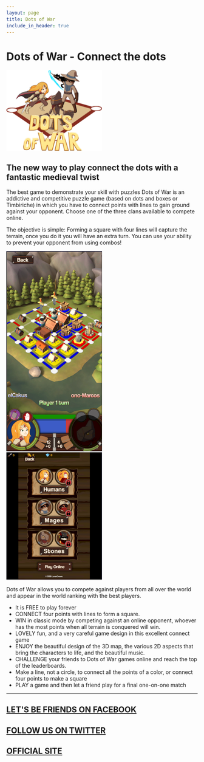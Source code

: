 ```yaml
---
layout: page
title: Dots of War
include_in_header: true
---
```


# Dots of War - Connect the dots

<img width="50%" height="50%" src="https://raw.githubusercontent.com/Ucamo/LunarCrown/master/assets/Presskit_Dots_of_War/logopuntos.png">

## The new way to play connect the dots with a fantastic medieval twist


The best game to demonstrate your skill with puzzles
Dots of War is an addictive and competitive puzzle game (based on dots and boxes or Timbiriche) in which you have to connect points with lines to gain ground against your opponent.
Choose one of the three clans available to compete online.

The objective is simple: Forming a square with four lines will capture the terrain, once you do it you will have an extra turn. You can use your ability to prevent your opponent from using combos!

<img width="50%" height="50%" src="https://raw.githubusercontent.com/Ucamo/LunarCrown/master/assets/Presskit_Dots_of_War/Gameplay_3.PNG">
<img width="50%" height="50%" src="https://raw.githubusercontent.com/Ucamo/LunarCrown/master/assets/Presskit_Dots_of_War/Selection_menu.PNG">


Dots of War allows you to compete against players from all over the world and appear in the world ranking with the best players.

- It is FREE to play forever
- CONNECT four points with lines to form a square.
- WIN in classic mode by competing against an online opponent, whoever has the most points when all terrain is conquered will win.
- LOVELY fun, and a very careful game design in this excellent connect game
- ENJOY the beautiful design of the 3D map, the various 2D aspects that bring the characters to life, and the beautiful music.
- CHALLENGE your friends to Dots of War games online and reach the top of the leaderboards.
- Make a line, not a circle, to connect all the points of a color, or connect four points to make a square
- PLAY a game and then let a friend play for a final one-on-one match

-------------------------------

## <a href="https://www.facebook.com/lunarcrown">LET'S BE FRIENDS ON FACEBOOK</a>

## <a href="https://www.twitter.com/LunarCrownGames/">FOLLOW US ON TWITTER</a>

## <a href="http://www.lunarcrown.com/">OFFICIAL SITE</a>
